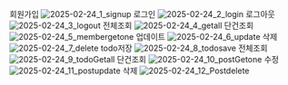 회원가입
![2025-02-24_1_signup](https://github.com/user-attachments/assets/d142a0d9-b176-41a0-b692-6ef9a8c2fd5a)
로그인
![2025-02-24_2_login](https://github.com/user-attachments/assets/a3d6b5cf-39e8-4013-9227-4c159a8263aa)
로그아웃
![2025-02-24_3_logout](https://github.com/user-attachments/assets/3ebf2830-f883-45a8-b954-24a358475dba)
전체조회
![2025-02-24_4_getall](https://github.com/user-attachments/assets/c5f337d7-c712-416e-8228-94665168d397)
단건조회
![2025-02-24_5_membergetone](https://github.com/user-attachments/assets/602b8a3e-d2d8-487a-8500-acb534011ca2)
업데이트
![2025-02-24_6_update](https://github.com/user-attachments/assets/14402bfe-3ec8-4e00-a3f0-601b29afe34a)
삭제
![2025-02-24_7_delete](https://github.com/user-attachments/assets/197b3040-bb97-4b65-b4d1-582a0dc774cf)
todo저장
![2025-02-24_8_todosave](https://github.com/user-attachments/assets/3fab395e-95a0-4eab-838a-0cb3a3d7dacc)
전체조회
![2025-02-24_9_todoGetall](https://github.com/user-attachments/assets/283142ca-3eea-4965-9839-1a26b4a43caa)
단건조회
![2025-02-24_10_postGetone](https://github.com/user-attachments/assets/9b92f5a8-c446-4f6f-bcf7-1ecec903d6e8)
수정
![2025-02-24_11_postupdate](https://github.com/user-attachments/assets/b4eecce1-8f20-4041-bbfb-60b1c8cad527)
삭제
![2025-02-24_12_Postdelete](https://github.com/user-attachments/assets/f6965a1f-2f96-4056-93e2-e9db28ded9cd)
